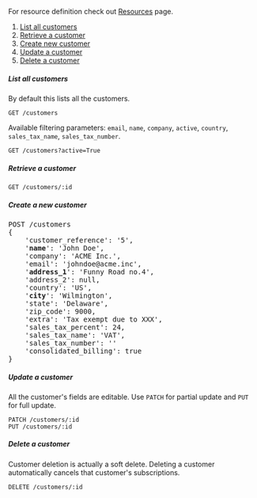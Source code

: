 For resource definition check out [Resources](Resources#customer) page.

1. [List all customers](#list-all-customers)
2. [Retrieve a customer](#retrieve-a-customer)
3. [Create new customer](#create-a-new-customer)
4. [Update a customer](#update-a-customer)
5. [Delete a customer](#delete-a-customer)

##### List all customers
By default this lists all the customers.
```
GET /customers
```
Available filtering parameters: `email`, `name`, `company`, `active`, `country`, `sales_tax_name`, `sales_tax_number`.
```
GET /customers?active=True
```
##### Retrieve a customer

```
GET /customers/:id
```

##### Create a new customer
<pre>
POST /customers
{
    'customer_reference': '5',
    '<b>name</b>': 'John Doe',
    'company': 'ACME Inc.',
    'email': 'johndoe@acme.inc',
    '<b>address_1</b>': 'Funny Road no.4',
    'address_2': null,
    'country': 'US',
    '<b>city</b>': 'Wilmington',
    'state': 'Delaware',
    'zip_code': 9000,
    'extra': 'Tax exempt due to XXX',
    'sales_tax_percent': 24,
    'sales_tax_name': 'VAT',
    'sales_tax_number': ''
    'consolidated_billing': true
}
</pre>

##### Update a customer
All the customer's fields are editable. Use `PATCH` for partial update and `PUT` for full update.
```
PATCH /customers/:id
PUT /customers/:id
```

##### Delete a customer
Customer deletion is actually a soft delete. Deleting a customer automatically cancels that customer's subscriptions.
```
DELETE /customers/:id
```
